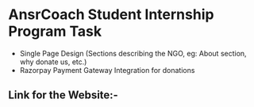 # AnsrCoach Student Internship Program Task
* Single Page Design (Sections describing the NGO, eg: About section, why donate us, etc.)
* Razorpay Payment Gateway Integration for donations

## Link for the Website:- 
